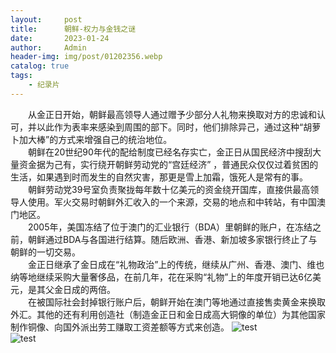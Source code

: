 ```yaml
---
layout:     post
title:      朝鲜-权力与金钱之谜
date:       2023-01-24
author:     Admin
header-img: img/post/01202356.webp
catalog: true
tags:
    - 纪录片
---
```

&emsp;&emsp;从金正日开始，朝鲜最高领导人通过赠予少部分人礼物来换取对方的忠诚和认可，并以此作为表率来感染到周围的部下。同时，他们排除异己，通过这种“胡萝卜加大棒”的方式来增强自己的统治地位。
<br>
&emsp;&emsp;朝鲜在20世纪90年代的配给制度已经名存实亡，金正日从国民经济中搜刮大量资金据为己有，实行绕开朝鲜劳动党的“宫廷经济” ，普通民众仅仅过着贫困的生活，如果遇到时而发生的自然灾害，那更是雪上加霜，饿死人是常有的事。
<br>
&emsp;&emsp;朝鲜劳动党39号室负责聚拢每年数十亿美元的资金绕开国库，直接供最高领导人使用。军火交易时朝鲜外汇收入的一个来源，交易的地点和中转站，有中国澳门地区。
<br>
&emsp;&emsp;2005年，美国冻结了位于澳门的汇业银行（BDA）里朝鲜的账户，在冻结之前，朝鲜通过BDA与各国进行结算。随后欧洲、香港、新加坡多家银行终止了与朝鲜的一切交易。
<br>
&emsp;&emsp;金正日继承了金日成在“礼物政治”上的传统，继续从广州、香港、澳门、维也纳等地继续采购大量奢侈品，在前几年，花在采购“礼物”上的年度开销已达6亿美元，是其父金日成的两倍。
<br>
&emsp;&emsp;在被国际社会封掉银行账户后，朝鲜开始在澳门等地通过直接售卖黄金来换取外汇。其他的还有利用创造社（制造金正日和金日成高大铜像的单位）为其他国家制作铜像、向国外派出劳工赚取工资差额等方式来创造。
![test](https://img.locyoo.com/123234811.webp)
<br>
![test](https://img.locyoo.com/123234719.webp)

